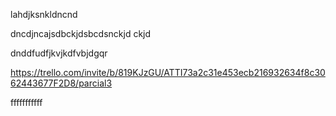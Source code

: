 
lahdjksnkldncnd



dncdjncajsdbckjdsbcdsnckjd ckjd


dnddfudfjkvjkdfvbjdgqr


https://trello.com/invite/b/819KJzGU/ATTI73a2c31e453ecb216932634f8c3062443677F2D8/parcial3





fffffffffff

